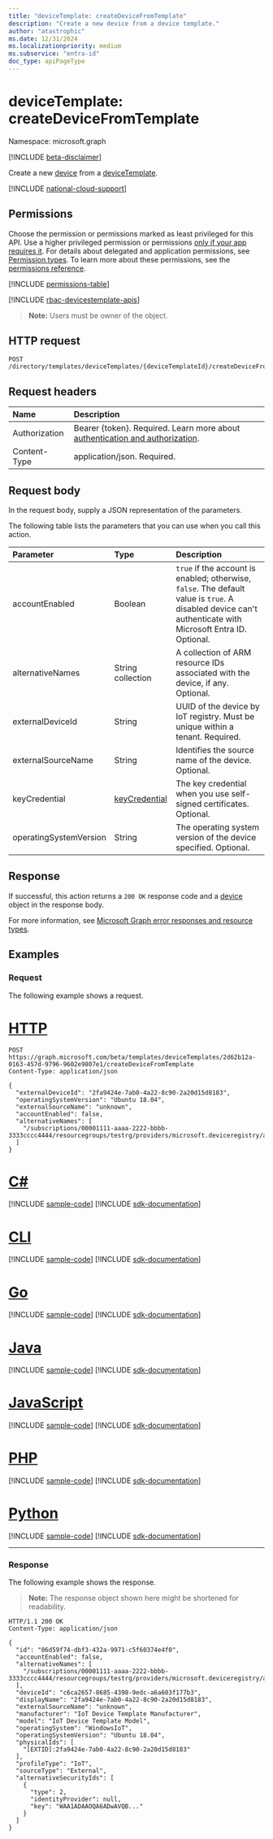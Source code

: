 ```yaml
---
title: "deviceTemplate: createDeviceFromTemplate"
description: "Create a new device from a device template."
author: "atastrophic"
ms.date: 12/31/2024
ms.localizationpriority: medium
ms.subservice: "entra-id"
doc_type: apiPageType
---
```


# deviceTemplate: createDeviceFromTemplate

Namespace: microsoft.graph

[!INCLUDE [beta-disclaimer](../../includes/beta-disclaimer.md)]

Create a new [device](../resources/device.md) from a [deviceTemplate](../resources/devicetemplate.md).

[!INCLUDE [national-cloud-support](../../includes/global-only.md)]

## Permissions

Choose the permission or permissions marked as least privileged for this API. Use a higher privileged permission or permissions [only if your app requires it](/graph/permissions-overview#best-practices-for-using-microsoft-graph-permissions). For details about delegated and application permissions, see [Permission types](/graph/permissions-overview#permission-types). To learn more about these permissions, see the [permissions reference](/graph/permissions-reference).

<!-- {
  "blockType": "permissions",
  "name": "devicetemplate-createdevicefromtemplate-permissions"
}
-->
[!INCLUDE [permissions-table](../includes/permissions/devicetemplate-createdevicefromtemplate-permissions.md)]

[!INCLUDE [rbac-devicestemplate-apis](../includes/rbac-for-apis/rbac-devicetemplate-apis.md)]
> **Note:** Users must be owner of the object.

## HTTP request

<!-- {
  "blockType": "ignored"
}
-->
``` http
POST /directory/templates/deviceTemplates/{deviceTemplateId}/createDeviceFromTemplate
```

## Request headers

|Name|Description|
|:---|:---|
|Authorization|Bearer {token}. Required. Learn more about [authentication and authorization](/graph/auth/auth-concepts).|
|Content-Type|application/json. Required.|

## Request body

In the request body, supply a JSON representation of the parameters.

The following table lists the parameters that you can use when you call this action.

|Parameter|Type|Description|
|:---|:---|:---|
| accountEnabled       | Boolean                             | `true` if the account is enabled; otherwise, `false`. The default value is `true`. A disabled device can't authenticate with Microsoft Entra ID. Optional.|
| alternativeNames     | String collection                   | A collection of ARM resource IDs associated with the device, if any. Optional. |
| externalDeviceId     | String                              | UUID of the device by IoT registry. Must be unique within a tenant. Required. |
| externalSourceName   | String                              | Identifies the source name of the device. Optional. |
| keyCredential        | [keyCredential](../resources/keycredential.md) | The key credential when you use self-signed certificates. Optional. |
| operatingSystemVersion | String                              | The operating system version of the device specified. Optional. |

## Response

If successful, this action returns a `200 OK` response code and a [device](../resources/device.md) object in the response body.

For more information, see [Microsoft Graph error responses and resource types](/graph/errors).

## Examples

### Request

The following example shows a request.
# [HTTP](#tab/http)
<!-- {
  "blockType": "request",
  "name": "devicetemplatethis.createdevicefromtemplate"
}
-->
``` http
POST https://graph.microsoft.com/beta/templates/deviceTemplates/2d62b12a-0163-457d-9796-9602e9807e1/createDeviceFromTemplate
Content-Type: application/json

{
  "externalDeviceId": "2fa9424e-7ab0-4a22-8c90-2a20d15d8183",
  "operatingSystemVersion": "Ubuntu 18.04",
  "externalSourceName": "unknown",
  "accountEnabled": false,
  "alternativeNames": [
    "/subscriptions/00001111-aaaa-2222-bbbb-3333cccc4444/resourcegroups/testrg/providers/microsoft.deviceregistry/assets/asset1"
  ]
}
```

# [C#](#tab/csharp)
[!INCLUDE [sample-code](../includes/snippets/csharp/devicetemplatethiscreatedevicefromtemplate-csharp-snippets.md)]
[!INCLUDE [sdk-documentation](../includes/snippets/snippets-sdk-documentation-link.md)]

# [CLI](#tab/cli)
[!INCLUDE [sample-code](../includes/snippets/cli/devicetemplatethiscreatedevicefromtemplate-cli-snippets.md)]
[!INCLUDE [sdk-documentation](../includes/snippets/snippets-sdk-documentation-link.md)]

# [Go](#tab/go)
[!INCLUDE [sample-code](../includes/snippets/go/devicetemplatethiscreatedevicefromtemplate-go-snippets.md)]
[!INCLUDE [sdk-documentation](../includes/snippets/snippets-sdk-documentation-link.md)]

# [Java](#tab/java)
[!INCLUDE [sample-code](../includes/snippets/java/devicetemplatethiscreatedevicefromtemplate-java-snippets.md)]
[!INCLUDE [sdk-documentation](../includes/snippets/snippets-sdk-documentation-link.md)]

# [JavaScript](#tab/javascript)
[!INCLUDE [sample-code](../includes/snippets/javascript/devicetemplatethiscreatedevicefromtemplate-javascript-snippets.md)]
[!INCLUDE [sdk-documentation](../includes/snippets/snippets-sdk-documentation-link.md)]

# [PHP](#tab/php)
[!INCLUDE [sample-code](../includes/snippets/php/devicetemplatethiscreatedevicefromtemplate-php-snippets.md)]
[!INCLUDE [sdk-documentation](../includes/snippets/snippets-sdk-documentation-link.md)]

# [Python](#tab/python)
[!INCLUDE [sample-code](../includes/snippets/python/devicetemplatethiscreatedevicefromtemplate-python-snippets.md)]
[!INCLUDE [sdk-documentation](../includes/snippets/snippets-sdk-documentation-link.md)]

---

### Response

The following example shows the response.
>**Note:** The response object shown here might be shortened for readability.
<!-- {
  "blockType": "response",
  "truncated": true,
  "@odata.type": "microsoft.graph.device"
}
-->
``` http
HTTP/1.1 200 OK
Content-Type: application/json

{
  "id": "06d59f74-dbf3-432a-9971-c5f60374e4f0",
  "accountEnabled": false,
  "alternativeNames": [
    "/subscriptions/00001111-aaaa-2222-bbbb-3333cccc4444/resourcegroups/testrg/providers/microsoft.deviceregistry/assets/asset1"
  ],
  "deviceId": "c6ca2657-8685-4398-9edc-a6a603f177b3",
  "displayName": "2fa9424e-7ab0-4a22-8c90-2a20d15d8183",
  "externalSourceName": "unknown",
  "manufacturer": "IoT Device Template Manufacturer",
  "model": "IoT Device Template Model",
  "operatingSystem": "WindowsIoT",
  "operatingSystemVersion": "Ubuntu 18.04",
  "physicalIds": [
    "[EXTID]:2fa9424e-7ab0-4a22-8c90-2a20d15d8183"
  ],
  "profileType": "IoT",
  "sourceType": "External",
  "alternativeSecurityIds": [
    {
      "type": 2,
      "identityProvider": null,
      "key": "WAA1ADAAOQA6ADwAVQB..."
    }
  ]
}
```
